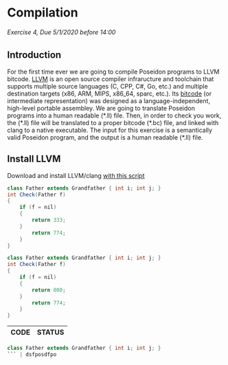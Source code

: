 # Compilation
###### Exercise 4, Due 5/1/2020 before 14:00

## Introduction
For the first time ever we are going to compile Poseidon programs to LLVM bitcode.
[LLVM](https://llvm.org/) is an open source compiler infraructure and toolchain
that supports multiple source languages (C, CPP, C#, Go, etc.)
and multiple destination targets (x86, ARM, MIPS, x86_64, sparc, etc.).
Its [bitcode](https://llvm.org/docs/LangRef.html) (or intermediate representation)
was designed as a language-independent, high-level portable assembley.
We are going to translate Poseidon programs into a human readable (\*.ll) file.
Then, in order to check you work, the (\*.ll) file will be translated to a proper
bitcode (\*.bc) file, and linked with clang to a native executable.
The input for this exercise is a semantically valid Poseidon program,
and the output is a human readable (\*.ll) file.

## Install LLVM
Download and install LLVM/clang [with this script][build-llvm-600-script]

[build-llvm-600-script]: https://github.com/OrenGitHub/COMPILATION_IDC_FOR_STUDENTS/blob/master/FOLDER_3_SOURCE_CODE/EX4/FOLDER_9_SCRIPTS/build-llvm-6.0.0

```java
class Father extends Grandfather { int i; int j; }
int Check(Father f)
{
	if (f = nil)
	{
	    return 333;
	}
	    return 774;
	}
}
```
```java
class Father extends Grandfather { int i; int j; }
int Check(Father f)
{
	if (f = nil)
	{
	    return 800;
	}
	    return 774;
	}
}
```



| CODE | STATUS |
| ---- | ------ |
```java
class Father extends Grandfather { int i; int j; }
``` | dsfposdfpo
